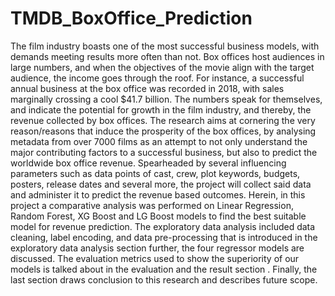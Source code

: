 # TMDB_BoxOffice_Prediction

The film industry boasts one of the most successful business models, with demands meeting results more often than not. Box offices host audiences in large numbers, and when the objectives of the movie align with the target audience, the income goes through the roof. For instance, a successful annual business at the box office was recorded in 2018, with sales marginally crossing a cool $41.7 billion. The numbers speak for themselves, and indicate the potential for growth in the film industry, and thereby, the revenue collected by box offices. The research aims at cornering the very reason/reasons that induce the prosperity of the box offices, by analysing metadata from over 7000 films as an attempt to not only understand the major contributing factors to a successful business, but also to predict the worldwide box office revenue. Spearheaded by several influencing parameters such as data points of cast, crew, plot keywords, budgets, posters, release dates and several more, the project will collect said data and administer it to predict the revenue based outcomes.
Herein, in this project a comparative analysis was performed on Linear Regression, Random Forest, XG Boost and LG Boost models to find the best suitable model for revenue prediction. The exploratory data analysis included data cleaning, label encoding, and data pre-processing that is introduced in the exploratory data analysis section further, the four regressor models are discussed. The evaluation metrics used to show the superiority of our models is talked about in the evaluation and the result section . Finally, the last section draws conclusion to this research and describes future scope.

